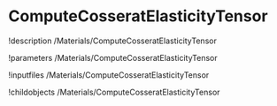 <!-- MOOSE Documentation Stub: Remove this when content is added. -->

# ComputeCosseratElasticityTensor
!description /Materials/ComputeCosseratElasticityTensor

!parameters /Materials/ComputeCosseratElasticityTensor

!inputfiles /Materials/ComputeCosseratElasticityTensor

!childobjects /Materials/ComputeCosseratElasticityTensor
